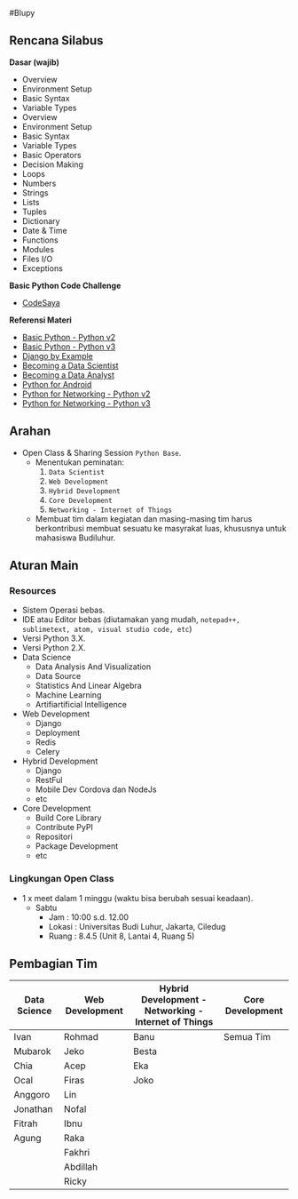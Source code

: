 #Blupy

## Rencana Silabus

**Dasar (wajib)**
* Overview
* Environment Setup
* Basic Syntax
* Variable Types
* Overview
* Environment Setup
* Basic Syntax
* Variable Types
* Basic Operators
* Decision Making
* Loops
* Numbers
* Strings
* Lists
* Tuples
* Dictionary
* Date & Time
* Functions
* Modules
* Files I/O
* Exceptions

**Basic Python Code Challenge**
* [CodeSaya](https://codesaya.com/python/)

**Referensi Materi**
* [Basic Python - Python v2](https://www.tutorialspoint.com/python/index.htm)
* [Basic Python - Python v3](https://www.tutorialspoint.com/python3/index.htm)
* [Django by Example](http://djangobyexample.com/)
* [Becoming a Data Scientist](https://www.dataquest.io/path/data-scientist)
* [Becoming a Data Analyst](https://www.dataquest.io/path/data-analyst)
* [Python for Android](http://python-for-android.readthedocs.io/en/latest/)
* [Python for Networking - Python v2](https://www.tutorialspoint.com/python/python_networking.htm)
* [Python for Networking - Python v3](https://www.tutorialspoint.com/python3/python_networking.htm)

## Arahan
* Open Class & Sharing Session `Python Base`.
	* Menentukan peminatan:
		1. `Data Scientist`
		2. `Web Development`
		3. `Hybrid Development`
		4. `Core Development`
		5. `Networking - Internet of Things`
	* Membuat tim dalam kegiatan dan masing-masing tim harus berkontribusi membuat sesuatu ke masyrakat luas, khususnya untuk mahasiswa Budiluhur.

## Aturan Main
### Resources
* Sistem Operasi bebas.
* IDE atau Editor bebas (diutamakan yang mudah, `notepad++, sublimetext, atom, visual studio code, etc`)
* Versi Python 3.X.
* Versi Python 2.X.
* Data Science
	* Data Analysis And Visualization
	* Data Source
	* Statistics And Linear Algebra
	* Machine Learning
	* Artifiartificial Intelligence
* Web Development
	* Django 
	* Deployment 
	* Redis
	* Celery
* Hybrid Development
	* Django
	* RestFul 
	* Mobile Dev Cordova dan NodeJs
	* etc
* Core Development
	* Build Core Library
	* Contribute PyPI
	* Repositori 
	* Package Development 
	* etc

### Lingkungan Open Class 
* 1 x meet dalam 1 minggu (waktu bisa berubah sesuai keadaan). 
	* Sabtu
		* Jam	 : 10:00 s.d. 12.00
		* Lokasi : Universitas Budi Luhur, Jakarta, Ciledug
		* Ruang	 : 8.4.5 (Unit 8, Lantai 4, Ruang 5)

## Pembagian Tim
| Data Science   |Web Development|Hybrid Development - Networking - Internet of Things|Core Development|
|----------------|---------------|----------------------------------------------------|----------------|
|Ivan			 |Rohmad	 	 |Banu												  |Semua Tim	   |
|Mubarok		 |Jeko   	 	 |Besta												  |				   |
|Chia			 |Acep	 		 |Eka												  |				   |
|Ocal			 |Firas	 		 |Joko												  |				   |
|Anggoro		 |Lin	 		 |													  |				   |
|Jonathan		 |Nofal	 		 |													  |				   |
|Fitrah			 |Ibnu		 	 |													  |				   |
|Agung			 |Raka		 	 |													  |				   |
|				 |Fakhri	 	 |													  |				   |
|				 |Abdillah	 	 |													  |				   |
|				 |Ricky		 	 |													  |				   |
